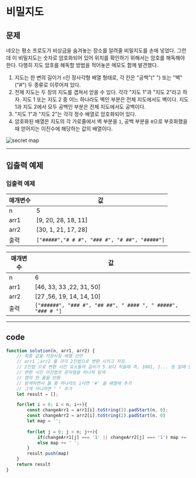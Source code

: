 # 비밀지도

## 문제

네오는 평소 프로도가 비상금을 숨겨놓는 장소를 알려줄 비밀지도를 손에 넣었다. 그런데 이 비밀지도는 숫자로 암호화되어 있어 위치를 확인하기 위해서는 암호를 해독해야 한다. 다행히 지도 암호를 해독할 방법을 적어놓은 메모도 함께 발견했다.

1. 지도는 한 변의 길이가 `n`인 정사각형 배열 형태로, 각 칸은 "공백"(" ") 또는 "벽"("#") 두 종류로 이루어져 있다.
2. 전체 지도는 두 장의 지도를 겹쳐서 얻을 수 있다. 각각 "지도 1"과 "지도 2"라고 하자. 지도 1 또는 지도 2 중 어느 하나라도 벽인 부분은 전체 지도에서도 벽이다. 지도 1과 지도 2에서 모두 공백인 부분은 전체 지도에서도 공백이다.
3. "지도 1"과 "지도 2"는 각각 정수 배열로 암호화되어 있다.
4. 암호화된 배열은 지도의 각 가로줄에서 벽 부분을 `1`, 공백 부분을 `0`으로 부호화했을 때 얻어지는 이진수에 해당하는 값의 배열이다.

![secret map](http://t1.kakaocdn.net/welcome2018/secret8.png)

---

## 입출력 예제

### 입출력 예제

| 매개변수 | 값                                            |
| -------- | --------------------------------------------- |
| n        | 5                                             |
| arr1     | [9, 20, 28, 18, 11]                           |
| arr2     | [30, 1, 21, 17, 28]                           |
| 출력     | `["#####","# # #", "### #", "# ##", "#####"]` |

| 매개변수 | 값                                                           |
| -------- | ------------------------------------------------------------ |
| n        | 6                                                            |
| arr1     | [46, 33, 33 ,22, 31, 50]                                     |
| arr2     | [27 ,56, 19, 14, 14, 10]                                     |
| 출력     | `["######", "### #", "## ##", " #### ", " #####", "### # "]` |

---

## code

```js
function solution(n, arr1, arr2) {
    // 최종 값을 저장시킬 배열 선언
    // arr1 ,arr2 를 각각 2진법으로 변환 시키고 저장.
    // 2진법 으로 변환 시킨 요소들의 길이가 5 보다 작을때 즉, 1001, 1... 등 일때 맨 앞부터 길이가 5가 될때까지 을 붙혀줘야함. -> 01001, 00001 (padStart 사용)
    // 변환 시킨 이진법의 문자열을 하나씩 탐색 
    // 맵의 한 줄을 반환
    // 탐색하면서 둘 중 하나라도 1이면 '#' 을 배열에 추가 
    // 그게 아니라면 " " 추가
    let result = [];

    for(let i = 0; i < n; i++){
        const changeArr1 = arr1[i].toString(2).padStart(n, 0);
        const changeArr2 = arr2[i].toString(2).padStart(n, 0)
        let map = '';
      
        for(let j = 0; j < n; j++){
            if(changeArr1[j] === '1' || changeArr2[j] === '1') map += '#'
            else map += ' ';
        }
        result.push(map)
    }
    return result
}
```

